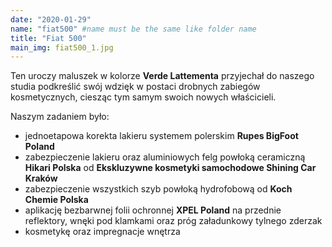 ```yaml
---
date: "2020-01-29"
name: "fiat500" #name must be the same like folder name
title: "Fiat 500"
main_img: fiat500_1.jpg
---
```


<p>Ten uroczy maluszek w kolorze <strong>Verde Lattementa</strong> przyjechał do naszego studia podkreślić swój wdzięk w postaci drobnych zabiegów kosmetycznych, ciesząc tym samym swoich nowych właścicieli.</p>
<p>Naszym zadaniem było:</p>
<ul>
    <li>jednoetapowa korekta lakieru systemem polerskim <strong>Rupes BigFoot Poland</strong></li>
    <li>zabezpieczenie lakieru oraz aluminiowych felg powłoką ceramiczną <strong>Hikari Polska</strong> od <strong>Ekskluzywne kosmetyki samochodowe Shining Car Kraków</strong></li>
    <li>zabezpieczenie wszystkich szyb powłoką hydrofobową od <strong>Koch Chemie Polska</strong></li>
    <li>aplikację bezbarwnej folii ochronnej <strong>XPEL Poland</strong> na przednie reflektory, wnęki pod klamkami oraz próg załadunkowy tylnego zderzak </li>
    <li>kosmetykę oraz impregnacje wnętrza</li>
</ul>
